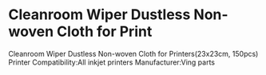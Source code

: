 # Cleanroom Wiper Dustless Non-woven Cloth for Print

Cleanroom Wiper Dustless Non-woven Cloth for Printers(23x23cm, 150pcs)
Printer Compatibility:All inkjet printers
Manufacturer:Ving parts

